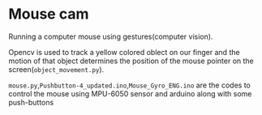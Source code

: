 # Mouse cam
Running a computer mouse using gestures(computer vision). 

Opencv is used to track a yellow colored oblect on our finger and the motion of that object determines the position of the mouse pointer on the screen(`object_movement.py`).

`mouse.py`,`Pushbutton-4_updated.ino`,`Mouse_Gyro_ENG.ino` are the codes to control the mouse using MPU-6050 sensor and arduino along with some push-buttons

